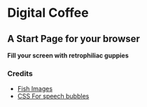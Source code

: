 # Digital Coffee
**A Start Page for your browser**
---
**Fill your screen with retrophiliac guppies**


### Credits
- [Fish Images](https://opengameart.org/content/fish-set)
- [CSS For speech bubbles](https://codepen.io/JoeHastings/pen/gPrPMo)
